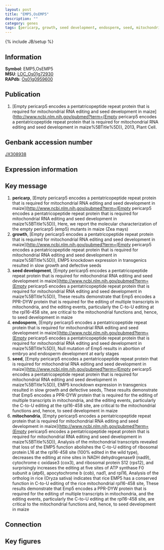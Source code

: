 ```yaml
---
layout: post
title: "EMP5,OsEMP5"
description: ""
category: genes
tags: [pericarp, growth, seed development, endosperm, seed, mitochondria]
---
```

{% include JB/setup %}

## Information
__Symbol__: EMP5,OsEMP5  
__MSU__: [LOC_Os01g72930](http://rice.plantbiology.msu.edu/cgi-bin/ORF_infopage.cgi?orf=LOC_Os01g72930)  
__RAPdb__: [Os01g0959600](http://rapdb.dna.affrc.go.jp/viewer/gbrowse_details/irgsp1?name=Os01g0959600)  

## Publication
1. [Empty pericarp5 encodes a pentatricopeptide repeat protein that is required for mitochondrial RNA editing and seed development in maize](http://www.ncbi.nlm.nih.gov/pubmed?term=(Empty pericarp5 encodes a pentatricopeptide repeat protein that is required for mitochondrial RNA editing and seed development in maize%5BTitle%5D)), 2013, Plant Cell.

## Genbank accession number
[JX308938](http://www.ncbi.nlm.nih.gov/nuccore/JX308938)

## Expression information

## Key message
1. __pericarp__, [Empty pericarp5 encodes a pentatricopeptide repeat protein that is required for mitochondrial RNA editing and seed development in maize](http://www.ncbi.nlm.nih.gov/pubmed?term=(Empty pericarp5 encodes a pentatricopeptide repeat protein that is required for mitochondrial RNA editing and seed development in maize%5BTitle%5D)),  Here, we report the molecular characterization of the empty pericarp5 (emp5) mutants in maize (Zea mays)
2. __growth__, [Empty pericarp5 encodes a pentatricopeptide repeat protein that is required for mitochondrial RNA editing and seed development in maize](http://www.ncbi.nlm.nih.gov/pubmed?term=(Empty pericarp5 encodes a pentatricopeptide repeat protein that is required for mitochondrial RNA editing and seed development in maize%5BTitle%5D)),  EMP5 knockdown expression in transgenics resulted in slow growth and defective seeds
3. __seed development__, [Empty pericarp5 encodes a pentatricopeptide repeat protein that is required for mitochondrial RNA editing and seed development in maize](http://www.ncbi.nlm.nih.gov/pubmed?term=(Empty pericarp5 encodes a pentatricopeptide repeat protein that is required for mitochondrial RNA editing and seed development in maize%5BTitle%5D)),  These results demonstrate that Emp5 encodes a PPR-DYW protein that is required for the editing of multiple transcripts in mitochondria, and the editing events, particularly the C-to-U editing at the rpl16-458 site, are critical to the mitochondrial functions and, hence, to seed development in maize
4. __endosperm__, [Empty pericarp5 encodes a pentatricopeptide repeat protein that is required for mitochondrial RNA editing and seed development in maize](http://www.ncbi.nlm.nih.gov/pubmed?term=(Empty pericarp5 encodes a pentatricopeptide repeat protein that is required for mitochondrial RNA editing and seed development in maize%5BTitle%5D)),  Null mutation of Emp5 results in abortion of embryo and endosperm development at early stages
5. __seed__, [Empty pericarp5 encodes a pentatricopeptide repeat protein that is required for mitochondrial RNA editing and seed development in maize](http://www.ncbi.nlm.nih.gov/pubmed?term=(Empty pericarp5 encodes a pentatricopeptide repeat protein that is required for mitochondrial RNA editing and seed development in maize%5BTitle%5D)),  EMP5 knockdown expression in transgenics resulted in slow growth and defective seeds, These results demonstrate that Emp5 encodes a PPR-DYW protein that is required for the editing of multiple transcripts in mitochondria, and the editing events, particularly the C-to-U editing at the rpl16-458 site, are critical to the mitochondrial functions and, hence, to seed development in maize
6. __mitochondria__, [Empty pericarp5 encodes a pentatricopeptide repeat protein that is required for mitochondrial RNA editing and seed development in maize](http://www.ncbi.nlm.nih.gov/pubmed?term=(Empty pericarp5 encodes a pentatricopeptide repeat protein that is required for mitochondrial RNA editing and seed development in maize%5BTitle%5D)),  Analysis of the mitochondrial transcripts revealed that loss of the EMP5 function abolishes the C-to-U editing of ribosomal protein L16 at the rpl16-458 site (100% edited in the wild type), decreases the editing at nine sites in NADH dehydrogenase9 (nad9), cytochrome c oxidase3 (cox3), and ribosomal protein S12 (rps12), and surprisingly increases the editing at five sites of ATP synthase F0 subunit a (atp6), apocytochrome b (cob), nad1, and rpl16, Analysis of the ortholog in rice (Oryza sativa) indicates that rice EMP5 has a conserved function in C-to-U editing of the rice mitochondrial rpl16-458 site, These results demonstrate that Emp5 encodes a PPR-DYW protein that is required for the editing of multiple transcripts in mitochondria, and the editing events, particularly the C-to-U editing at the rpl16-458 site, are critical to the mitochondrial functions and, hence, to seed development in maize

## Connection

## Key figures


